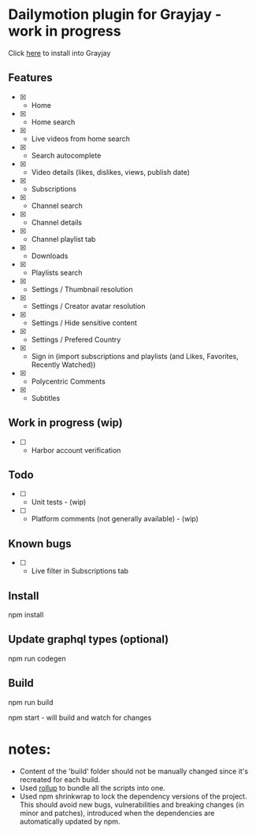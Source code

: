 # Dailymotion plugin for Grayjay - work in progress

Click [here](https://stefancruz.github.io/GrayjayDailymotion/index.html) to install into Grayjay

## Features
- [x] - Home
- [x] - Home search
- [x] - Live videos from home search
- [x] - Search autocomplete
- [x] - Video details (likes, dislikes, views, publish date)
- [x] - Subscriptions
- [x] - Channel search
- [x] - Channel details
- [x] - Channel playlist tab
- [x] - Downloads
- [x] - Playlists search
- [x] - Settings / Thumbnail resolution
- [x] - Settings / Creator avatar resolution
- [x] - Settings / Hide sensitive content
- [x] - Settings / Prefered Country
- [x] - Sign in (import subscriptions and playlists (and Likes, Favorites, Recently Watched))
- [x] - Polycentric Comments
- [x] - Subtitles

## Work in progress (wip)

- [ ] - Harbor account verification


## Todo 
- [ ] - Unit tests - (wip)
- [ ] - Platform comments (not generally available) - (wip)

## Known bugs
- [ ] - Live filter in Subscriptions tab


## Install
npm install

## Update graphql types (optional)

npm run codegen

## Build

npm run build

npm start - will build and watch for changes

# notes:
- Content of the 'build' folder should not be manually changed since it's recreated for each build. 
- Used [rollup](https://rollupjs.org/) to bundle all the scripts into one.
- Used npm shrinkwrap to lock the dependency versions of the project. This should avoid new bugs, vulnerabilities and breaking changes (in minor and patches), introduced when the dependencies are automatically updated by npm.
